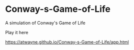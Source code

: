 # Conway-s-Game-of-Life
A simulation of Conway's Game of Life


Play it here

https://atwayne.github.io/Conway-s-Game-of-Life/app.html
